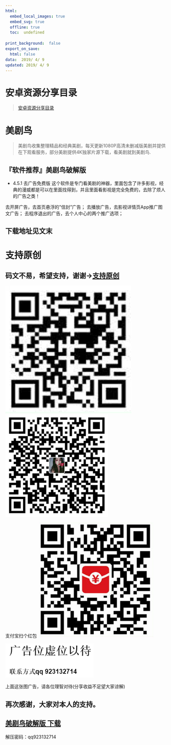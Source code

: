 ```yaml
---
html:
  embed_local_images: true
  embed_svg: true
  offline: true
  toc:  undefined

print_background:  false
export_on_save:
  html: false
data:  2019/ 4/ 9
updated: 2019/ 4/ 9
---
```


# 安卓资源分享目录

> [安卓资源分享目录](https://blog.csdn.net/qq923132714/article/details/83059823 "安卓资源分享目录")


# 美剧鸟

> 美剧鸟收集整理精品和经典美剧，每天更新1080P高清未删减版美剧并提供在下观看服务，部分美剧提供4K独家片源下载，看美剧就到美剧鸟.

## 『软件推荐』美剧鸟破解版

- 4.5.1 去广告免费版
这个软件是专门看美剧的神器，里面包含了许多影视，经典的漫威都是可以在里面找得到，并且里面看影视是完全免费的，去除了烦人的广告之类！

去开屏广告，去首页悬浮的”信封”广告；
去播放广告，去影视详情页App推广图文广告；
去程序退出的广告，去个人中心的两个推广选项；

## 下载地址见文末

# 支持原创


## 码文不易，希望支持，谢谢->**[支持原创](http://blog.csdn.net/qq923132714/article/details/79399145)**
![微信支付](https://raw.githubusercontent.com/923132714/my_picture/master/blog/support/weixin.png)![微信支付](https://raw.githubusercontent.com/923132714/my_picture/master/blog/support/支付宝.png)

支付宝扫个红包
![支付宝扫个红包](https://raw.githubusercontent.com/923132714/my_picture/master/blog/support/扫码领红包.png "扫码领红包")

![广告位](https://raw.githubusercontent.com/923132714/my_picture/master/blog/support/广告位.png "广告")

上面这张图广告，请各位理智对待(分享收益不足望大家谅解)

## 再次感谢，大家对本人的支持。




## [美剧鸟破解版  下载](http://u16848854.ctfile.net/fs/16848854-362706210 "美剧鸟破解版  下载")

解压密码：qq923132714
